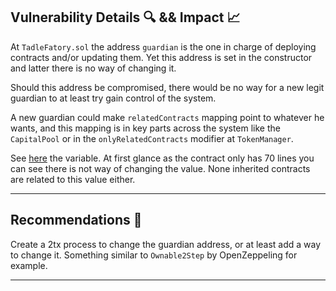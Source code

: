 ## Vulnerability Details 🔍 && Impact 📈

At `TadleFatory.sol` the address `guardian` is the one in charge of deploying contracts and/or updating them.
Yet this address is set in the constructor and latter there is no way of changing it.

Should this address be compromised, there would be no way for a new legit guardian to at least try gain control of the system.

A new guardian could make `relatedContracts` mapping point to whatever he wants, and this mapping is in key parts across the system like the `CapitalPool` or in the `onlyRelatedContracts` modifier at `TokenManager`.

See [here](https://github.com/Cyfrin/2024-08-tadle/blob/main/src/factory/TadleFactory.sol#L21) the variable. At first glance as the contract only has 70 lines you can see there is not way of changing the value. None inherited contracts are related to this value either.

***

## Recommendations 🎯

Create a 2tx process to change the guardian address, or at least add a way to change it.
Something similar to `Ownable2Step` by OpenZeppeling for example.

***
